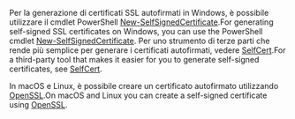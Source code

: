 <span data-ttu-id="d4090-101">Per la generazione di certificati SSL autofirmati in Windows, è possibile utilizzare il cmdlet PowerShell [New-SelfSignedCertificate](/powershell/module/pkiclient/new-selfsignedcertificate?view=win10-ps).</span><span class="sxs-lookup"><span data-stu-id="d4090-101">For generating self-signed SSL certificates on Windows, you can use the PowerShell cmdlet [New-SelfSignedCertificate](/powershell/module/pkiclient/new-selfsignedcertificate?view=win10-ps).</span></span> <span data-ttu-id="d4090-102">Per uno strumento di terze parti che rende più semplice per generare i certificati autofirmati, vedere [SelfCert](https://www.pluralsight.com/blog/software-development/selfcert-create-a-self-signed-certificate-interactively-gui-or-programmatically-in-net).</span><span class="sxs-lookup"><span data-stu-id="d4090-102">For a third-party tool that makes it easier for you to generate self-signed certificates, see [SelfCert](https://www.pluralsight.com/blog/software-development/selfcert-create-a-self-signed-certificate-interactively-gui-or-programmatically-in-net).</span></span>

<span data-ttu-id="d4090-103">In macOS e Linux, è possibile creare un certificato autofirmato utilizzando [OpenSSL](https://www.openssl.org/).</span><span class="sxs-lookup"><span data-stu-id="d4090-103">On macOS and Linux you can create a self-signed certificate using [OpenSSL](https://www.openssl.org/).</span></span>
